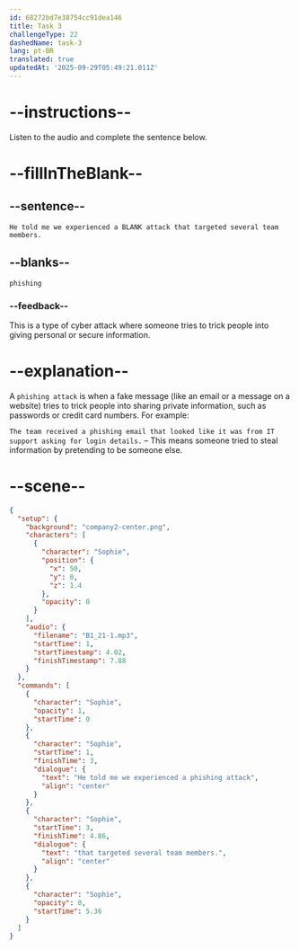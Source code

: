 ```yaml
---
id: 68272bd7e38754cc91dea146
title: Task 3
challengeType: 22
dashedName: task-3
lang: pt-BR
translated: true
updatedAt: '2025-09-29T05:49:21.011Z'
---
```


<!-- (Audio) Sophie: He told me we experienced a phishing attack that targeted several team members. -->

# --instructions--

Listen to the audio and complete the sentence below.

# --fillInTheBlank--

## --sentence--

`He told me we experienced a BLANK attack that targeted several team members.`

## --blanks--

`phishing`

### --feedback--

This is a type of cyber attack where someone tries to trick people into giving personal or secure information.

# --explanation--

A `phishing attack` is when a fake message (like an email or a message on a website) tries to trick people into sharing private information, such as passwords or credit card numbers. For example:

`The team received a phishing email that looked like it was from IT support asking for login details.` – This means someone tried to steal information by pretending to be someone else.

# --scene--

```json
{
  "setup": {
    "background": "company2-center.png",
    "characters": [
      {
        "character": "Sophie",
        "position": {
          "x": 50,
          "y": 0,
          "z": 1.4
        },
        "opacity": 0
      }
    ],
    "audio": {
      "filename": "B1_21-1.mp3",
      "startTime": 1,
      "startTimestamp": 4.02,
      "finishTimestamp": 7.88
    }
  },
  "commands": [
    {
      "character": "Sophie",
      "opacity": 1,
      "startTime": 0
    },
    {
      "character": "Sophie",
      "startTime": 1,
      "finishTime": 3,
      "dialogue": {
        "text": "He told me we experienced a phishing attack",
        "align": "center"
      }
    },
    {
      "character": "Sophie",
      "startTime": 3,
      "finishTime": 4.86,
      "dialogue": {
        "text": "that targeted several team members.",
        "align": "center"
      }
    },
    {
      "character": "Sophie",
      "opacity": 0,
      "startTime": 5.36
    }
  ]
}
```
